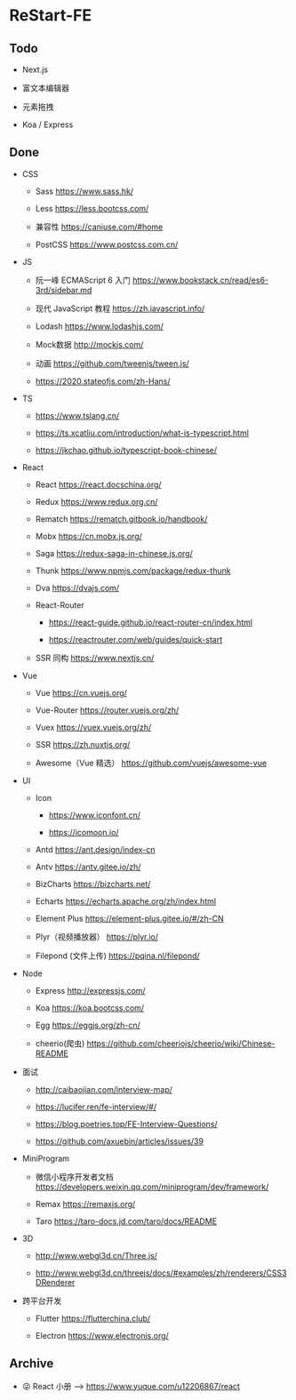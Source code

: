 # ReStart-FE

## Todo

- Next.js

- 富文本编辑器

- 元素拖拽

- Koa / Express

## Done

- CSS

  - Sass https://www.sass.hk/

  - Less https://less.bootcss.com/

  - 兼容性 https://caniuse.com/#home

  - PostCSS https://www.postcss.com.cn/

- JS

  - 阮一峰 ECMAScript 6 入门 https://www.bookstack.cn/read/es6-3rd/sidebar.md

  - 现代 JavaScript 教程 https://zh.javascript.info/

  - Lodash https://www.lodashjs.com/

  - Mock数据 http://mockjs.com/

  - 动画 https://github.com/tweenjs/tween.js/

  - https://2020.stateofjs.com/zh-Hans/

- TS

  - https://www.tslang.cn/

  - https://ts.xcatliu.com/introduction/what-is-typescript.html

  - https://jkchao.github.io/typescript-book-chinese/

- React

  - React https://react.docschina.org/

  - Redux https://www.redux.org.cn/

  - Rematch https://rematch.gitbook.io/handbook/

  - Mobx https://cn.mobx.js.org/

  - Saga https://redux-saga-in-chinese.js.org/

  - Thunk https://www.npmjs.com/package/redux-thunk

  - Dva https://dvajs.com/

  - React-Router

    - https://react-guide.github.io/react-router-cn/index.html

    - https://reactrouter.com/web/guides/quick-start

  - SSR 同构 https://www.nextjs.cn/

- Vue

  - Vue https://cn.vuejs.org/

  - Vue-Router https://router.vuejs.org/zh/

  - Vuex https://vuex.vuejs.org/zh/

  - SSR https://zh.nuxtjs.org/

  - Awesome（Vue 精选） https://github.com/vuejs/awesome-vue

- UI

  - Icon

    - https://www.iconfont.cn/

    - https://icomoon.io/

  - Antd https://ant.design/index-cn

  - Antv https://antv.gitee.io/zh/

  - BizCharts https://bizcharts.net/

  - Echarts https://echarts.apache.org/zh/index.html

  - Element Plus https://element-plus.gitee.io/#/zh-CN

  - Plyr（视频播放器） https://plyr.io/

  - Filepond (文件上传) https://pqina.nl/filepond/

- Node

  - Express http://expressjs.com/

  - Koa https://koa.bootcss.com/

  - Egg https://eggjs.org/zh-cn/

  - cheerio(爬虫) https://github.com/cheeriojs/cheerio/wiki/Chinese-README

- 面试

  - http://caibaojian.com/interview-map/

  - https://lucifer.ren/fe-interview/#/

  - https://blog.poetries.top/FE-Interview-Questions/

  - https://github.com/axuebin/articles/issues/39

- MiniProgram

  - 微信小程序开发者文档 https://developers.weixin.qq.com/miniprogram/dev/framework/

  - Remax https://remaxjs.org/

  - Taro https://taro-docs.jd.com/taro/docs/README

- 3D

  - http://www.webgl3d.cn/Three.js/

  - http://www.webgl3d.cn/threejs/docs/#examples/zh/renderers/CSS3DRenderer

- 跨平台开发

  - Flutter https://flutterchina.club/

  - Electron https://www.electronjs.org/

## Archive

- 😜 React 小册 --> https://www.yuque.com/u12206867/react

